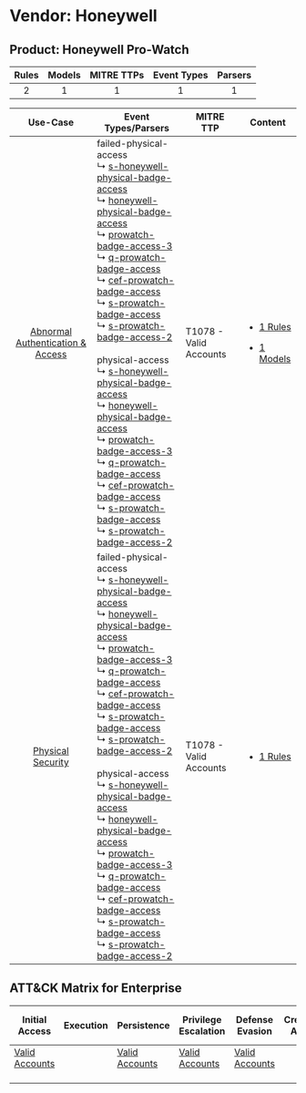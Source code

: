 Vendor: Honeywell
=================
Product: Honeywell Pro-Watch
----------------------------
| Rules | Models | MITRE TTPs | Event Types | Parsers |
|:-----:|:------:|:----------:|:-----------:|:-------:|
|   2   |   1    |     1      |      1      |    1    |

|                                           Use-Case                                           | Event Types/Parsers                                                                                                                                                                                                                                                                                                                                                                                                                                                                                                                                                                                                                                                                                                                                                                                                                                                                                                                                                                                                                                                                                                                                                                                                                                                                                                                     | MITRE TTP                  | Content                                                                                                                                   |
|:--------------------------------------------------------------------------------------------:| --------------------------------------------------------------------------------------------------------------------------------------------------------------------------------------------------------------------------------------------------------------------------------------------------------------------------------------------------------------------------------------------------------------------------------------------------------------------------------------------------------------------------------------------------------------------------------------------------------------------------------------------------------------------------------------------------------------------------------------------------------------------------------------------------------------------------------------------------------------------------------------------------------------------------------------------------------------------------------------------------------------------------------------------------------------------------------------------------------------------------------------------------------------------------------------------------------------------------------------------------------------------------------------------------------------------------------------- | -------------------------- | ----------------------------------------------------------------------------------------------------------------------------------------- |
| [Abnormal Authentication & Access](../../../UseCases/uc_abnormal_authentication_&_access.md) |  failed-physical-access<br> ↳ [s-honeywell-physical-badge-access](Parsers/parserContent_s-honeywell-physical-badge-access.md)<br> ↳ [honeywell-physical-badge-access](Parsers/parserContent_honeywell-physical-badge-access.md)<br> ↳ [prowatch-badge-access-3](Parsers/parserContent_prowatch-badge-access-3.md)<br> ↳ [q-prowatch-badge-access](Parsers/parserContent_q-prowatch-badge-access.md)<br> ↳ [cef-prowatch-badge-access](Parsers/parserContent_cef-prowatch-badge-access.md)<br> ↳ [s-prowatch-badge-access](Parsers/parserContent_s-prowatch-badge-access.md)<br> ↳ [s-prowatch-badge-access-2](Parsers/parserContent_s-prowatch-badge-access-2.md)<br><br> physical-access<br> ↳ [s-honeywell-physical-badge-access](Parsers/parserContent_s-honeywell-physical-badge-access.md)<br> ↳ [honeywell-physical-badge-access](Parsers/parserContent_honeywell-physical-badge-access.md)<br> ↳ [prowatch-badge-access-3](Parsers/parserContent_prowatch-badge-access-3.md)<br> ↳ [q-prowatch-badge-access](Parsers/parserContent_q-prowatch-badge-access.md)<br> ↳ [cef-prowatch-badge-access](Parsers/parserContent_cef-prowatch-badge-access.md)<br> ↳ [s-prowatch-badge-access](Parsers/parserContent_s-prowatch-badge-access.md)<br> ↳ [s-prowatch-badge-access-2](Parsers/parserContent_s-prowatch-badge-access-2.md)<br> | T1078 - Valid Accounts<br> | [<ul><li>1 Rules</li></ul><ul><li>1 Models</li></ul>](Rules_Models/r_m_honeywell_honeywell_pro-watch_Abnormal_Authentication_&_Access.md) |
|                [Physical Security](../../../UseCases/uc_physical_security.md)                |  failed-physical-access<br> ↳ [s-honeywell-physical-badge-access](Parsers/parserContent_s-honeywell-physical-badge-access.md)<br> ↳ [honeywell-physical-badge-access](Parsers/parserContent_honeywell-physical-badge-access.md)<br> ↳ [prowatch-badge-access-3](Parsers/parserContent_prowatch-badge-access-3.md)<br> ↳ [q-prowatch-badge-access](Parsers/parserContent_q-prowatch-badge-access.md)<br> ↳ [cef-prowatch-badge-access](Parsers/parserContent_cef-prowatch-badge-access.md)<br> ↳ [s-prowatch-badge-access](Parsers/parserContent_s-prowatch-badge-access.md)<br> ↳ [s-prowatch-badge-access-2](Parsers/parserContent_s-prowatch-badge-access-2.md)<br><br> physical-access<br> ↳ [s-honeywell-physical-badge-access](Parsers/parserContent_s-honeywell-physical-badge-access.md)<br> ↳ [honeywell-physical-badge-access](Parsers/parserContent_honeywell-physical-badge-access.md)<br> ↳ [prowatch-badge-access-3](Parsers/parserContent_prowatch-badge-access-3.md)<br> ↳ [q-prowatch-badge-access](Parsers/parserContent_q-prowatch-badge-access.md)<br> ↳ [cef-prowatch-badge-access](Parsers/parserContent_cef-prowatch-badge-access.md)<br> ↳ [s-prowatch-badge-access](Parsers/parserContent_s-prowatch-badge-access.md)<br> ↳ [s-prowatch-badge-access-2](Parsers/parserContent_s-prowatch-badge-access-2.md)<br> | T1078 - Valid Accounts<br> | [<ul><li>1 Rules</li></ul>](Rules_Models/r_m_honeywell_honeywell_pro-watch_Physical_Security.md)                                          |

ATT&CK Matrix for Enterprise
----------------------------
| Initial Access                                                      | Execution | Persistence                                                         | Privilege Escalation                                                | Defense Evasion                                                     | Credential Access | Discovery | Lateral Movement | Collection | Command and Control | Exfiltration | Impact |
| ------------------------------------------------------------------- | --------- | ------------------------------------------------------------------- | ------------------------------------------------------------------- | ------------------------------------------------------------------- | ----------------- | --------- | ---------------- | ---------- | ------------------- | ------------ | ------ |
| [Valid Accounts](https://attack.mitre.org/techniques/T1078)<br><br> |           | [Valid Accounts](https://attack.mitre.org/techniques/T1078)<br><br> | [Valid Accounts](https://attack.mitre.org/techniques/T1078)<br><br> | [Valid Accounts](https://attack.mitre.org/techniques/T1078)<br><br> |                   |           |                  |            |                     |              |        |